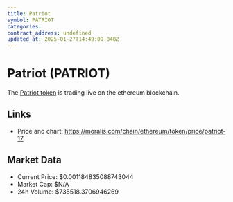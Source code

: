 ```yaml
---
title: Patriot
symbol: PATRIOT
categories: 
contract_address: undefined
updated_at: 2025-01-27T14:49:09.848Z
---
```


# Patriot (PATRIOT)
The [Patriot token](https://moralis.com/chain/ethereum/token/price/patriot-17) is trading live on the ethereum blockchain.

## Links
- Price and chart: https://moralis.com/chain/ethereum/token/price/patriot-17

## Market Data
- Current Price: $0.001184835088743044
- Market Cap: $N/A
- 24h Volume: $735518.3706946269
